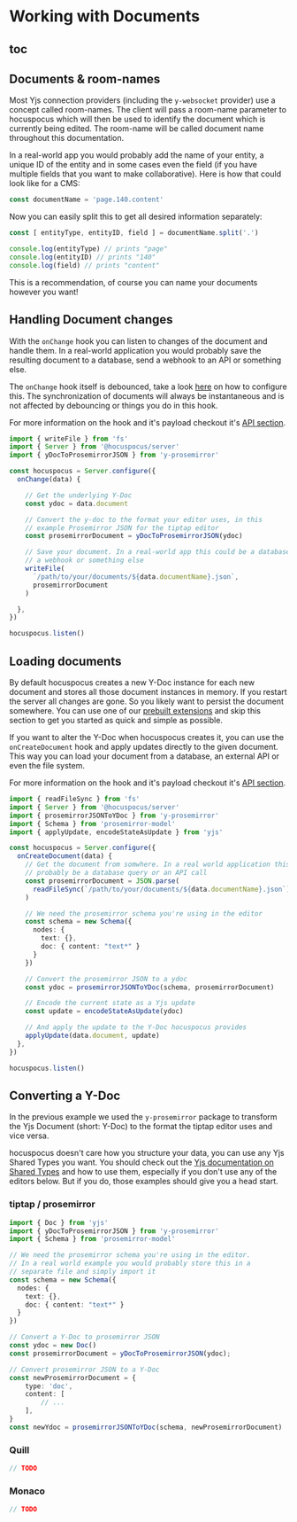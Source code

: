 # Working with Documents

## toc

## Documents & room-names

Most Yjs connection providers (including the `y-websocket` provider) use a concept called room-names. The client will pass a room-name parameter to hocuspocus which will then be used to identify the document which is currently being edited. The room-name will be called document name throughout this documentation.

In a real-world app you would probably add the name of your entity, a unique ID of the entity and in
some cases even the field (if you have multiple fields that you want to make collaborative). Here is
how that could look like for a CMS:

```js
const documentName = 'page.140.content'
```

Now you can easily split this to get all desired information separately:

```js
const [ entityType, entityID, field ] = documentName.split('.')

console.log(entityType) // prints "page"
console.log(entityID) // prints "140"
console.log(field) // prints "content"
```

This is a recommendation, of course you can name your documents however you want!

## Handling Document changes

With the `onChange` hook you can listen to changes of the document and handle them. In a real-world
application you would probably save the resulting document to a database, send a webhook to an API
or something else.

The `onChange` hook itself is debounced, take a look [here](/guide/configuration) on how
to configure this. The synchronization of documents will always be instantaneous and is not affected by debouncing or things you do in this hook.

For more information on the hook and it's payload checkout it's [API section](/api/on-change).

```typescript
import { writeFile } from 'fs'
import { Server } from '@hocuspocus/server'
import { yDocToProsemirrorJSON } from 'y-prosemirror'

const hocuspocus = Server.configure({
  onChange(data) {

    // Get the underlying Y-Doc
    const ydoc = data.document

    // Convert the y-doc to the format your editor uses, in this
    // example Prosemirror JSON for the tiptap editor
    const prosemirrorDocument = yDocToProsemirrorJSON(ydoc)

    // Save your document. In a real-world app this could be a database query
    // a webhook or something else
    writeFile(
      `/path/to/your/documents/${data.documentName}.json`,
      prosemirrorDocument
    )

  },
})

hocuspocus.listen()
```

## Loading documents

By default hocuspocus creates a new Y-Doc instance for each new document and stores all those document instances in memory. If you restart the server all changes are gone. So you likely want to persist the document somewhere. You can use one of our [prebuilt extensions](/guide/extensions) and skip this section to get you started as quick and simple as possible.

If you want to alter the Y-Doc when hocuspocus creates it, you can use the `onCreateDocument` hook and apply updates directly to the given document. This way you can load your document from a database, an external API or even the file system.

For more information on the hook and it's payload checkout it's [API section](/api/on-create-document).

```typescript
import { readFileSync } from 'fs'
import { Server } from '@hocuspocus/server'
import { prosemirrorJSONToYDoc } from 'y-prosemirror'
import { Schema } from 'prosemirror-model'
import { applyUpdate, encodeStateAsUpdate } from 'yjs'

const hocuspocus = Server.configure({
  onCreateDocument(data) {
    // Get the document from somwhere. In a real world application this would
    // probably be a database query or an API call
    const prosemirrorDocument = JSON.parse(
      readFileSync(`/path/to/your/documents/${data.documentName}.json`) || "{}"
    )

    // We need the prosemirror schema you're using in the editor
    const schema = new Schema({
      nodes: {
        text: {},
        doc: { content: "text*" }
      }
    })

    // Convert the prosemirror JSON to a ydoc
    const ydoc = prosemirrorJSONToYDoc(schema, prosemirrorDocument)

    // Encode the current state as a Yjs update
    const update = encodeStateAsUpdate(ydoc)

    // And apply the update to the Y-Doc hocuspocus provides
    applyUpdate(data.document, update)
  },
})

hocuspocus.listen()
```

## Converting a Y-Doc

In the previous example we used the `y-prosemirror` package to transform the Yjs Document (short: Y-Doc) to the format the tiptap editor uses and vice versa.

hocuspocus doesn't care how you structure your data, you can use any Yjs Shared Types you want. You should check out the [Yjs documentation on Shared Types](https://docs.yjs.dev/getting-started/working-with-shared-types) and how to use them, especially if you don't use any of the editors below. But if you do, those examples should give you a head start.


### tiptap / prosemirror

```typescript
import { Doc } from 'yjs'
import { yDocToProsemirrorJSON } from 'y-prosemirror'
import { Schema } from 'prosemirror-model'

// We need the prosemirror schema you're using in the editor.
// In a real world example you would probably store this in a
// separate file and simply import it
const schema = new Schema({
  nodes: {
    text: {},
    doc: { content: "text*" }
  }
})

// Convert a Y-Doc to prosemirror JSON
const ydoc = new Doc()
const prosemirrorDocument = yDocToProsemirrorJSON(ydoc);

// Convert prosemirror JSON to a Y-Doc
const newProsemirrorDocument = {
    type: 'doc',
    content: [
        // ...
    ],
}
const newYdoc = prosemirrorJSONToYDoc(schema, newProsemirrorDocument)
```

### Quill

```typescript
// TODO
```

### Monaco

```typescript
// TODO
```
